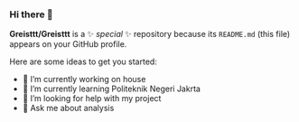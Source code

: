 ### Hi there 👋


**Greisttt/Greisttt** is a ✨ _special_ ✨ repository because its `README.md` (this file) appears on your GitHub profile.

Here are some ideas to get you started:

- 🔭 I’m currently working on house
- 🌱 I’m currently learning Politeknik Negeri Jakrta
- 🤔 I’m looking for help with my project
- 💬 Ask me about analysis
